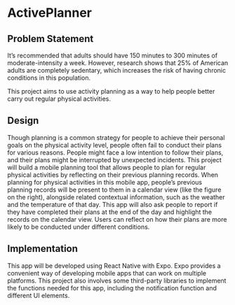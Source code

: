 # ActivePlanner

## Problem Statement 
It’s recommended that adults should have 150 minutes to 300 minutes of moderate-intensity a week. However, research shows that 25% of American adults are completely sedentary, which increases the risk of having chronic conditions in this population. 

This project aims to use activity planning as a way to help people better carry out regular physical activities. 

## Design
Though planning is a common strategy for people to achieve their personal goals on the physical activity level, people often fail to conduct their plans for various reasons. People might face a low intention to follow their plans, and their plans might be interrupted by unexpected incidents. 
This project will build a mobile planning tool that allows people to plan for regular physical activities by reflecting on their previous planning records. When planning for physical activities in this mobile app, people’s previous planning records will be present to them in a calendar view (like the figure on the right), alongside related contextual information, such as the weather and the temperature of that day. This app will also ask people to report if they have completed their plans at the end of the day and highlight the records on the calendar view. Users can reflect on how their plans are more likely to be conducted under different conditions.

## Implementation 
This app will be developed using React Native with Expo. Expo provides a convenient way of developing mobile apps that can work on multiple platforms. This project also involves some third-party libraries to implement the functions needed for this app, including the notification function and different UI elements.  
